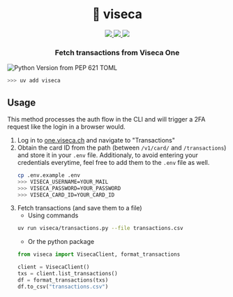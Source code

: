 <div align="center">
    <h1>💸 viseca</h2>
    <div>
        <p align="center">
          <a aria-label="MIT License" href="https://opensource.org/licenses/MIT">
            <img src="https://img.shields.io/badge/License-MIT-yellow.svg?style=for-the-badge">
          </a>
          <a aria-label="pypi" href="https://img.shields.io/pypi/pyversions/viseca">
            <img src="https://img.shields.io/python/required-version-toml?tomlFilePath=https://raw.githubusercontent.com/peacefulotter/viseca/main/pyproject.toml&style=for-the-badge">  
          </a>
          <a aria-label="GitHub last commit" href="https://www.github.com/peacefulotter/viseca">
            <img src="https://img.shields.io/github/last-commit/peacefulotter/viseca/main?style=for-the-badge">
          </a>
        </p>
    </div>
    <h3><b>Fetch transactions from Viseca One</b></h3>
</div>

![Python Version from PEP 621 TOML](https://img.shields.io/python/required-version-toml?tomlFilePath=https%3A%2F%2Fraw.githubusercontent.com%2Fpeacefulotter%2Fviseca%2Fmain%2Fpyproject.toml)


```sh
>>> uv add viseca
```


## Usage

This method processes the auth flow in the CLI and will trigger a 2FA request like the login in a browser would.

1. Log in to [one.viseca.ch](https://one.viseca.ch) and navigate to "Transactions"
1. Obtain the card ID from the path (between `/v1/card/` and `/transactions`) and store it in your `.env` file. Additionaly, to avoid entering your credentials everytime, feel free to add them to the `.env` file as well. 
    ```sh
    cp .env.example .env
    >>> VISECA_USERNAME=YOUR_MAIL
    >>> VISECA_PASSWORD=YOUR_PASSWORD
    >>> VISECA_CARD_ID=YOUR_CARD_ID
    ```
1.  Fetch transactions (and save them to a file)
    - Using commands
    ```sh
    uv run viseca/transactions.py --file transactions.csv
    ```
    - Or the python package
    ```python
    from viseca import VisecaClient, format_transactions

    client = VisecaClient()
    txs = client.list_transactions()
    df = format_transactions(txs)
    df.to_csv("transactions.csv")
    ```
